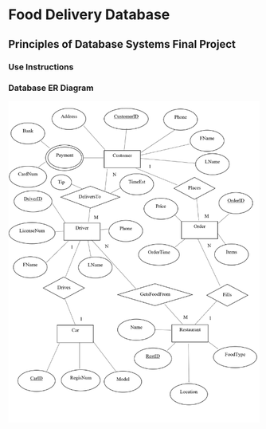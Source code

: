<p align="center">
<h1> Food Delivery Database</h1>
<h2> Principles of Database Systems Final Project</h2>
</p>

### Use Instructions

### Database ER Diagram
![alt text](https://github.com/liamtw22/delivery_database/blob/master/2020-04-01.png "ER DIagram")




